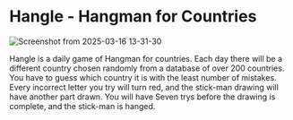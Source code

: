 # Hangle - Hangman for Countries

![Screenshot from 2025-03-16 13-31-30](https://github.com/user-attachments/assets/b9710fcf-0c30-40e9-b788-38c33ce65ac0)

Hangle is a daily game of Hangman for countries. Each day there will be a different country chosen randomly from a database of over 200 countries. You have to guess which country it is with the least number of mistakes. Every incorrect letter you try will turn red, and the stick-man drawing will have another part drawn. You will have Seven trys before the drawing is complete, and the stick-man is hanged.

